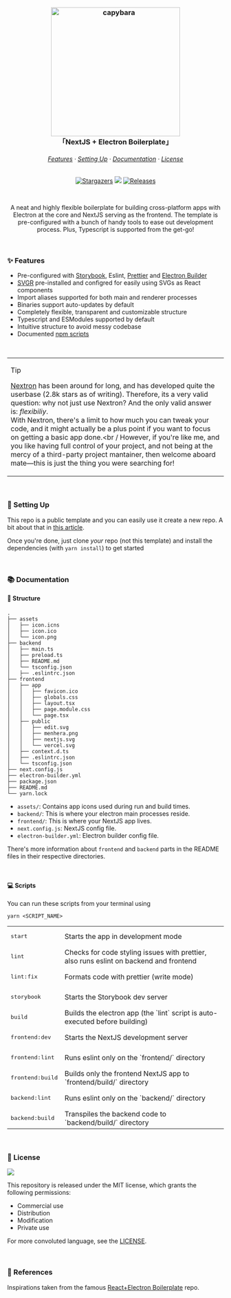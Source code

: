 <h3 align="center">
	<img src="https://github.com/DarkGuy10/NextJS-Electron-Boilerplate/assets/62807269/1f7a5a9a-a8c7-4ec7-b5f5-6a4fbfe0f1b2" alt="capybara" height="300px" /><br/>
	「NextJS + Electron Boilerplate」
</h3>

<h6 align="center">
  <a href="#-features">Features</a>
  ·
  <a href="#-setting-up">Setting Up</a>
  ·
  <a href="#-documentation">Documentation</a>
  ·
  <a href="#-license">License</a>
</h6>

<p align="center">
	<a href="https://github.com/darkguy10/NextJS-Electron-Boilerplate/stargazers">
		<img alt="Stargazers" src="https://img.shields.io/github/stars/darkguy10/NextJS-Electron-Boilerplate?style=for-the-badge&logo=starship&color=C9CBFF&logoColor=D9E0EE&labelColor=302D41"></a>
	<a href="https://github.com/DarkGuy10/NextJS-Electron-Boilerplate/issues">
		<img src="https://img.shields.io/github/issues/DarkGuy10/NextJS-Electron-Boilerplate?colorA=1e1e28&colorB=bee4ed&logoColor=D9E0EE&logo=gitbook&style=for-the-badge"></a>
  <a href="https://github.com/darkguy10/NextJS-Electron-Boilerplate/releases/latest">
  	<img alt="Releases" src="https://img.shields.io/github/release/darkguy10/NextJS-Electron-Boilerplate?style=for-the-badge&logo=github&color=F2CDCD&logoColor=D9E0EE&labelColor=302D41"/></a>
</p>

&nbsp;

<p align="center">
  A neat and highly flexible boilerplate for building cross-platform apps with Electron at the core and NextJS serving as the frontend. The template is pre-configured with a bunch of handy tools to ease out development process. Plus, Typescript is supported from the get-go!
</p>

&nbsp;

### ✨ Features

- Pre-configured with [Storybook](https://storybook.js.org/), Eslint, [Prettier](https://prettier.io/) and [Electron Builder](https://www.electron.build)
- [SVGR](https://react-svgr.com/) pre-installed and configred for easily using SVGs as React components
- Import aliases supported for both main and renderer processes
- Binaries support auto-updates by default
- Completely flexible, transparent and customizable structure
- Typescript and ESModules supported by default
- Intuitive structure to avoid messy codebase
- Documented <a href="#-scripts">npm scripts</a>

&nbsp;

<table>
    <tr>
    	<td>

> [!TIP]
> ​[Nextron](https://github.com/saltyshiomix/nextron) has been around for long, and has developed quite the userbase (2.8k stars as of writing). Therefore, its a very valid question: why not just use Nextron?
> And the only valid answer is: _flexibiliy_.<br/>
> With Nextron, there's a limit to how much you can tweak your code, and it might actually be a plus point if you want to focus on getting a basic app done.<br /
> However, if you're like me, and you like having full control of your project, and not being at the mercy of a third-party project mantainer, then welcome aboard mate—this is just the thing you were searching for!

</td>
  </tr>
</table>

&nbsp;

### 🚀 Setting Up

This repo is a public template and you can easily use it create a new repo. A bit about that in [this article](https://docs.github.com/en/repositories/creating-and-managing-repositories/creating-a-repository-from-a-template).

Once you're done, just clone _your_ repo (not this template) and install the dependencies (with `yarn install`) to get started

&nbsp;

### 📚 Documentation

#### 📂 Structure

```
.
├── assets
│   ├── icon.icns
│   ├── icon.ico
│   └── icon.png
├── backend
│   ├── main.ts
│   ├── preload.ts
│   ├── README.md
│   └── tsconfig.json
│   ├── .eslintrc.json
├── frontend
│   ├── app
│   │   ├── favicon.ico
│   │   ├── globals.css
│   │   ├── layout.tsx
│   │   ├── page.module.css
│   │   └── page.tsx
│   ├── public
│   │   ├── edit.svg
│   │   ├── menhera.png
│   │   ├── nextjs.svg
│   │   └── vercel.svg
│   ├── context.d.ts
│   ├── .eslintrc.json
│   └── tsconfig.json
├── next.config.js
├── electron-builder.yml
├── package.json
├── README.md
└── yarn.lock

```

- `assets/`: Contains app icons used during run and build times.
- `backend/`: This is where your electron main processes reside.
- `frontend/`: This is where your NextJS app lives.
- `next.config.js`: NextJS config file.
- `electron-builder.yml`: Electron builder config file.

There's more information about `frontend` and `backend` parts in the README files in their respective directories.

&nbsp;

#### 💻 Scripts

You can run these scripts from your terminal using

```
yarn <SCRIPT_NAME>
```

<table> 
	<tr>
		<td> <pre>start</pre> </td>
		<td>Starts the app in development mode</td>
	</tr>
	<tr>
		<td> <pre>lint</pre> </td>
		<td>Checks for code styling issues with prettier, also runs eslint on backend and frontend</td>
	</tr>
	<tr>
		<td> <pre>lint:fix</pre> </td>
		<td>Formats code with prettier (write mode)</td>
	</tr>
	<tr>
		<td> <pre>storybook</pre> </td>
		<td>Starts the Storybook dev server</td>
	</tr>
	<tr>
		<td> <pre>build</pre> </td>
		<td>Builds the electron app (the `lint` script is auto-executed before building)</td>
	</tr>
	<tr>
		<td><pre>frontend:dev</pre></td>
		<td>Starts the NextJS development server</td>
	</tr>
	<tr>
		<td> <pre>frontend:lint</pre> </td>
		<td>Runs eslint only on the `frontend/` directory</td>
	</tr>
	<tr>
		<td> <pre>frontend:build</pre> </td>
		<td>Builds only the frontend NextJS app to `frontend/build/` directory</td>
	</tr>
	<tr>
		<td> <pre>backend:lint</pre> </td>
		<td>Runs eslint only on the `backend/` directory</td>
	</tr>
	<tr>
		<td> <pre>backend:build</pre> </td>
		<td>Transpiles the backend code to `backend/build/` directory</td>
	</tr>
</table>

&nbsp;

### 📜 License

<a href="https://github.com/darkguy10/NextJS-Electron-Boilerplate/blob/main/LICENSE"><img src="https://img.shields.io/github/license/darkguy10/NextJS-Electron-Boilerplate?style=for-the-badge&labelColor=302D41&color=C9CBFF"/></a>

This repository is released under the MIT license, which grants the following permissions:

- Commercial use
- Distribution
- Modification
- Private use

For more convoluted language, see the [LICENSE](https://github.com/darkguy10/NextJS-Electron-Boilerplate/blob/main/LICENSE.md).

&nbsp;

### 📖 References

Inspirations taken from the famous [React+Electron Boilerplate](https://github.com/electron-react-boilerplate/electron-react-boilerplate) repo.
